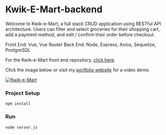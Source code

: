 # Kwik-E-Mart-backend

Welcome to Kwik-e-Mart, a full stack CRUD application using RESTful API architecture. Users can filter and select groceries for their shopping cart, add a payment method, and edit / confirm their order before checkout.

Front End: Vue, Vue Router
Back End: Node, Express, Axios, Sequelize, PostgreSQL

For the Kwik-e-Mart front end repository, [click here](https://github.com/matt-violet/Kwik-E-Mart-frontend).

Click the image below or visit my [portfolio website](https://matt-violet.github.io/portfolio/) for a video demo.

[![Kwik-e-Mart](https://user-images.githubusercontent.com/46619903/78856064-8803c000-79da-11ea-89af-869aaf91a085.png)](https://matt-violet.github.io/portfolio/)

### Project Setup
`npm install`

### Run
`node server.js`
